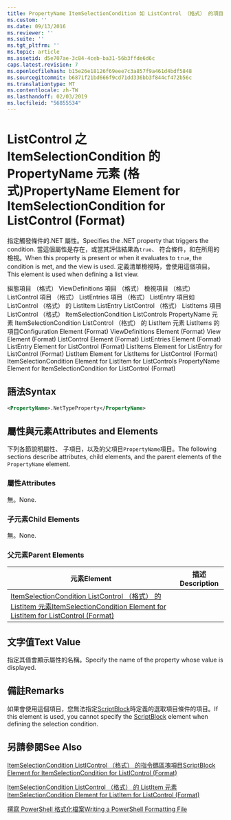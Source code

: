 ```yaml
---
title: PropertyName ItemSelectionCondition 如 ListControl （格式） 的項目 |Microsoft Docs
ms.custom: ''
ms.date: 09/13/2016
ms.reviewer: ''
ms.suite: ''
ms.tgt_pltfrm: ''
ms.topic: article
ms.assetid: d5e707ae-3c84-4ceb-ba31-56b3ffde6d6c
caps.latest.revision: 7
ms.openlocfilehash: b15e26e18126f69eee7c3a857f9a461d4bdf5848
ms.sourcegitcommit: b6871f21bd666f9cd71dd336bb3f844cf472b56c
ms.translationtype: MT
ms.contentlocale: zh-TW
ms.lasthandoff: 02/03/2019
ms.locfileid: "56855534"
---
```

# <a name="propertyname-element-for-itemselectioncondition-for-listcontrol-format"></a><span data-ttu-id="e6f4b-102">ListControl 之 ItemSelectionCondition 的 PropertyName 元素 (格式)</span><span class="sxs-lookup"><span data-stu-id="e6f4b-102">PropertyName Element for ItemSelectionCondition for ListControl (Format)</span></span>

<span data-ttu-id="e6f4b-103">指定觸發條件的.NET 屬性。</span><span class="sxs-lookup"><span data-stu-id="e6f4b-103">Specifies the .NET property that triggers the condition.</span></span> <span data-ttu-id="e6f4b-104">當這個屬性是存在，或當其評估結果為`true`、 符合條件，和在所用的檢視。</span><span class="sxs-lookup"><span data-stu-id="e6f4b-104">When this property is present or when it evaluates to `true`, the condition is met, and the view is used.</span></span> <span data-ttu-id="e6f4b-105">定義清單檢視時，會使用這個項目。</span><span class="sxs-lookup"><span data-stu-id="e6f4b-105">This element is used when defining a list view.</span></span>

<span data-ttu-id="e6f4b-106">組態項目 （格式） ViewDefinitions 項目 （格式） 檢視項目 （格式） ListControl 項目 （格式） ListEntries 項目 （格式） ListEntry 項目如 ListControl （格式） 的 ListItem ListEntry ListControl （格式） ListItems 項目ListControl （格式） ItemSelectionCondition ListControls PropertyName 元素 ItemSelectionCondition ListControl （格式） 的 ListItem 元素 ListItems 的項目</span><span class="sxs-lookup"><span data-stu-id="e6f4b-106">Configuration Element (Format) ViewDefinitions Element (Format) View Element (Format) ListControl Element (Format) ListEntries Element (Format) ListEntry Element for ListControl (Format) ListItems Element for ListEntry for ListControl (Format) ListItem Element for ListItems for ListControl (Format) ItemSelectionCondition Element for ListItem for ListControls PropertyName Element for ItemSelectionCondition for ListControl (Format)</span></span>

## <a name="syntax"></a><span data-ttu-id="e6f4b-107">語法</span><span class="sxs-lookup"><span data-stu-id="e6f4b-107">Syntax</span></span>

```xml
<PropertyName>.NetTypeProperty</PropertyName>
```

## <a name="attributes-and-elements"></a><span data-ttu-id="e6f4b-108">屬性與元素</span><span class="sxs-lookup"><span data-stu-id="e6f4b-108">Attributes and Elements</span></span>

<span data-ttu-id="e6f4b-109">下列各節說明屬性、 子項目，以及的父項目`PropertyName`項目。</span><span class="sxs-lookup"><span data-stu-id="e6f4b-109">The following sections describe attributes, child elements, and the parent elements of the `PropertyName` element.</span></span>

### <a name="attributes"></a><span data-ttu-id="e6f4b-110">屬性</span><span class="sxs-lookup"><span data-stu-id="e6f4b-110">Attributes</span></span>

<span data-ttu-id="e6f4b-111">無。</span><span class="sxs-lookup"><span data-stu-id="e6f4b-111">None.</span></span>

### <a name="child-elements"></a><span data-ttu-id="e6f4b-112">子元素</span><span class="sxs-lookup"><span data-stu-id="e6f4b-112">Child Elements</span></span>

<span data-ttu-id="e6f4b-113">無。</span><span class="sxs-lookup"><span data-stu-id="e6f4b-113">None.</span></span>

### <a name="parent-elements"></a><span data-ttu-id="e6f4b-114">父元素</span><span class="sxs-lookup"><span data-stu-id="e6f4b-114">Parent Elements</span></span>

|<span data-ttu-id="e6f4b-115">元素</span><span class="sxs-lookup"><span data-stu-id="e6f4b-115">Element</span></span>|<span data-ttu-id="e6f4b-116">描述</span><span class="sxs-lookup"><span data-stu-id="e6f4b-116">Description</span></span>|
|-------------|-----------------|
|[<span data-ttu-id="e6f4b-117">ItemSelectionCondition ListControl （格式） 的 ListItem 元素</span><span class="sxs-lookup"><span data-stu-id="e6f4b-117">ItemSelectionCondition Element for ListItem for ListControl (Format)</span></span>](./itemselectioncondition-element-for-listitem-for-listcontrol-format.md)||

## <a name="text-value"></a><span data-ttu-id="e6f4b-118">文字值</span><span class="sxs-lookup"><span data-stu-id="e6f4b-118">Text Value</span></span>

<span data-ttu-id="e6f4b-119">指定其值會顯示屬性的名稱。</span><span class="sxs-lookup"><span data-stu-id="e6f4b-119">Specify the name of the property whose value is displayed.</span></span>

## <a name="remarks"></a><span data-ttu-id="e6f4b-120">備註</span><span class="sxs-lookup"><span data-stu-id="e6f4b-120">Remarks</span></span>

<span data-ttu-id="e6f4b-121">如果會使用這個項目，您無法指定[ScriptBlock](./scriptblock-element-for-itemselectioncondition-for-listcontrol-format.md)時定義的選取項目條件的項目。</span><span class="sxs-lookup"><span data-stu-id="e6f4b-121">If this element is used, you cannot specify the [ScriptBlock](./scriptblock-element-for-itemselectioncondition-for-listcontrol-format.md) element when defining the selection condition.</span></span>

## <a name="see-also"></a><span data-ttu-id="e6f4b-122">另請參閱</span><span class="sxs-lookup"><span data-stu-id="e6f4b-122">See Also</span></span>

[<span data-ttu-id="e6f4b-123">ItemSelectionCondition ListIControl （格式） 的指令碼區塊項目</span><span class="sxs-lookup"><span data-stu-id="e6f4b-123">ScriptBlock Element for ItemSelectionCondition for ListIControl (Format)</span></span>](./scriptblock-element-for-itemselectioncondition-for-listcontrol-format.md)

[<span data-ttu-id="e6f4b-124">ItemSelectionCondition ListControl （格式） 的 ListItem 元素</span><span class="sxs-lookup"><span data-stu-id="e6f4b-124">ItemSelectionCondition Element for ListItem for ListControl (Format)</span></span>](./itemselectioncondition-element-for-listitem-for-listcontrol-format.md)

[<span data-ttu-id="e6f4b-125">撰寫 PowerShell 格式化檔案</span><span class="sxs-lookup"><span data-stu-id="e6f4b-125">Writing a PowerShell Formatting File</span></span>](./writing-a-powershell-formatting-file.md)
